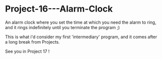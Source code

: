 # Project-16---Alarm-Clock
An alarm clock where you set the time at which you need the alarm to ring, and it rings indefinitely until you terminate the program ;)

This is what i'd consider my first 'intermediary' program, and it comes after a long break from Projects.

See you in Project 17 !
